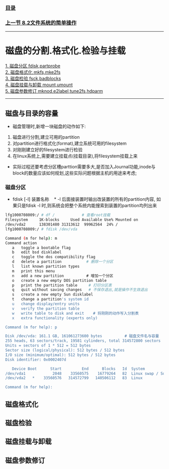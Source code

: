 ### [目录](https://github.com/Letitmiss/Linux-learning/blob/master/README.md)
### [上一节 8.2文件系统的简单操作](https://github.com/Letitmiss/Linux-learning/blob/master/blog/8.2disk_fileSystem.md)
------
# 磁盘的分割.格式化.检验与挂载
[1. 磁盘分区 fdisk,partprobe ](#磁盘与目录的容量)   
[2. 磁盘格式化 mkfs,mke2fs](#磁盘格式化)    
[3. 磁盘检验 fsck,badblocks](#磁盘检验)   
[4. 磁盘挂载与卸载 mount,umount](#磁盘挂载与卸载)   
[5. 磁盘参数修订 mknod,e2label,tune2fs,hdparm](#磁盘参数修订)   

----

## 磁盘与目录的容量
* 磁盘管理时,新增一块磁盘的动作如下:
1. 磁盘进行分割,建立可用的partition
2. 对partition进行格式化(format),建立系统可用的filesystem
3. 对刚刚建立好的filesystem进行检验
4. 在linux系统上,需要建立挂载点(挂载目录),将filesystem挂载上来
* 实际过程还要考虑分区槽parttion需要多大,是否加入Journal功能,inode与block的数量应该如何规划,这些实际问题根据主机的用途来考虑;

### 磁盘分区
* fdisk [-l] 装置名称
    * -l 后面接装置时输出改装置的所有的partition内容, 如果只是fdisk -l 时,则系统会把整个系统内能搜索到装置的partition均列出来
```bash
lfg1000708009:/ # df /            # 查看root挂载
Filesystem     1K-blocks     Used Available Use% Mounted on
/dev/vda2      138301480 31313612  99962564  24% /
lfg1000708009:/ # fdisk /dev/vda

Command (m for help): m        
Command action
   a   toggle a bootable flag
   b   edit bsd disklabel
   c   toggle the dos compatibility flag
   d   delete a partition           # 删除一个分区
   l   list known partition types
   m   print this menu
   n   add a new partition          # 增加一个分区
   o   create a new empty DOS partition table
   p   print the partition table     # 打印分区表
   q   quit without saving changes   # 不保存退出,就是操作不生效退出
   s   create a new empty Sun disklabel 
   t   change a partition's system id
   u   change display/entry units
   v   verify the partition table
   w   write table to disk and exit    # 将刚刚的动作写入分割表
   x   extra functionality (experts only)

Command (m for help): p

Disk /dev/vda: 161.1 GB, 161061273600 bytes          # 磁盘文件名与容量
255 heads, 63 sectors/track, 19581 cylinders, total 314572800 sectors  #
Units = sectors of 1 * 512 = 512 bytes
Sector size (logical/physical): 512 bytes / 512 bytes
I/O size (minimum/optimal): 512 bytes / 512 bytes
Disk identifier: 0x0002407d

   Device Boot      Start         End      Blocks   Id  System
/dev/vda1            2048    33560575    16779264   82  Linux swap / Solaris
/dev/vda2   *    33560576   314572799   140506112   83  Linux

Command (m for help): 

```

## 磁盘格式化

## 磁盘检验

## 磁盘挂载与卸载
## 磁盘参数修订

